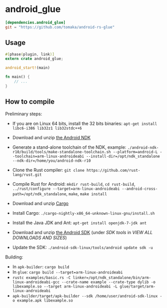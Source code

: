 # android_glue

```toml
[dependencies.android_glue]
git = "https://github.com/tomaka/android-rs-glue"
```

## Usage

```rust
#[phase(plugin, link)] 
extern crate android_glue;

android_start!(main)

fn main() {
    // ...
}
```

## How to compile

Preliminary steps:

 - If you are on Linux 64 bits, install the 32 bits binaries: `apt-get install libc6-i386 lib32z1 lib32stdc++6`

 - Download and unzip [the Android NDK](http://developer.android.com/tools/sdk/ndk/index.html)
 - Generate a stand-alone toolchain of the NDK, example: `./android-ndk-r10/build/tools/make-standalone-toolchain.sh --platform=android-L --toolchain=arm-linux-androideabi --install-dir=/opt/ndk_standalone --ndk-dir=/home/you/android-ndk-r10`

 - Clone the Rust compiler: `git clone https://github.com/rust-lang/rust.git`
 - Compile Rust for Android: `mkdir rust-build`, `cd rust-build`, `../rust/configure --target=arm-linux-androideabi --android-cross-path=/opt/ndk_standalone`, `make`, `make install`

 - Download and unzip [Cargo](https://github.com/rust-lang/cargo#installing-cargo-from-nightlies)
 - Install Cargo: `./cargo-nightly-x86_64-unknown-linux-gnu/install.sh`

 - Install the Java JDK and Ant: `apt-get install openjdk-7-jdk ant`

 - Download and unzip [the Android SDK](http://developer.android.com/sdk/index.html) (under *SDK tools* in *VIEW ALL DOWNLOADS AND SIZES*)
 - Update the SDK: `./android-sdk-linux/tools/android update sdk -u`

Building:
 - In `apk-builder`: `cargo build`
 - In `glue`: `cargo build --target=arm-linux-androideabi`
 - `rustc examples/basic.rs -C linker=/opt/ndk_standalone/bin/arm-linux-androideabi-gcc --crate-name example --crate-type dylib -o libexample.so --target arm-linux-androideabi -L glue/target/arm-linux-androideabi`
 - `apk-builder/target/apk-builder --sdk /home/user/android-sdk-linux -o example.apk libexample.so`
